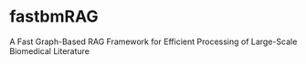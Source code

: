 # fastbmRAG
A Fast Graph-Based RAG Framework for Efficient Processing of Large-Scale Biomedical Literature
